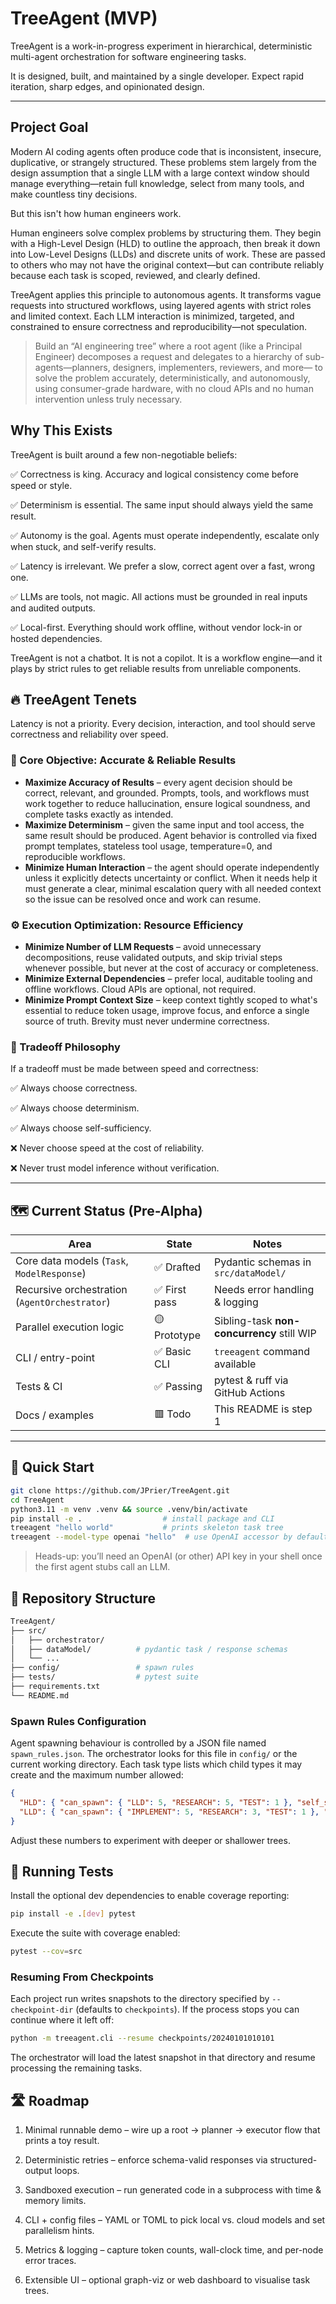 # TreeAgent (MVP)

TreeAgent is a work-in-progress experiment in hierarchical, deterministic multi-agent orchestration for software engineering tasks.

It is designed, built, and maintained by a single developer. Expect rapid iteration, sharp edges, and opinionated design.

---

## Project Goal

Modern AI coding agents often produce code that is inconsistent, insecure, duplicative, or strangely structured. These problems stem largely from the design assumption that a single LLM with a large context window should manage everything—retain full knowledge, select from many tools, and make countless tiny decisions.

But this isn't how human engineers work.

Human engineers solve complex problems by structuring them. They begin with a High-Level Design (HLD) to outline the approach, then break it down into Low-Level Designs (LLDs) and discrete units of work. These are passed to others who may not have the original context—but can contribute reliably because each task is scoped, reviewed, and clearly defined.

TreeAgent applies this principle to autonomous agents. It transforms vague requests into structured workflows, using layered agents with strict roles and limited context. Each LLM interaction is minimized, targeted, and constrained to ensure correctness and reproducibility—not speculation.

> Build an “AI engineering tree” where a root agent (like a Principal Engineer) decomposes a request and delegates to a hierarchy of sub-agents—planners, designers, implementers, reviewers, and more— to solve the problem accurately, deterministically, and autonomously, using consumer-grade hardware, with no cloud APIs and no human intervention unless truly necessary.

## Why This Exists

TreeAgent is built around a few non-negotiable beliefs:

✅ Correctness is king. Accuracy and logical consistency come before speed or style.

✅ Determinism is essential. The same input should always yield the same result.

✅ Autonomy is the goal. Agents must operate independently, escalate only when stuck, and self-verify results.

✅ Latency is irrelevant. We prefer a slow, correct agent over a fast, wrong one.

✅ LLMs are tools, not magic. All actions must be grounded in real inputs and audited outputs.

✅ Local-first. Everything should work offline, without vendor lock-in or hosted dependencies.

TreeAgent is not a chatbot. It is not a copilot. It is a workflow engine—and it plays by strict rules to get reliable results from unreliable components.

## 🔥 TreeAgent Tenets

Latency is not a priority. Every decision, interaction, and tool should serve correctness and reliability over speed.

### 🧠 Core Objective: Accurate & Reliable Results
- **Maximize Accuracy of Results** – every agent decision should be correct, relevant, and grounded. Prompts, tools, and workflows must work together to reduce hallucination, ensure logical soundness, and complete tasks exactly as intended.
- **Maximize Determinism** – given the same input and tool access, the same result should be produced. Agent behavior is controlled via fixed prompt templates, stateless tool usage, temperature=0, and reproducible workflows.
- **Minimize Human Interaction** – the agent should operate independently unless it explicitly detects uncertainty or conflict. When it needs help it must generate a clear, minimal escalation query with all needed context so the issue can be resolved once and work can resume.

### ⚙️ Execution Optimization: Resource Efficiency
- **Minimize Number of LLM Requests** – avoid unnecessary decompositions, reuse validated outputs, and skip trivial steps whenever possible, but never at the cost of accuracy or completeness.
- **Minimize External Dependencies** – prefer local, auditable tooling and offline workflows. Cloud APIs are optional, not required.
- **Minimize Prompt Context Size** – keep context tightly scoped to what's essential to reduce token usage, improve focus, and enforce a single source of truth. Brevity must never undermine correctness.

### 🧭 Tradeoff Philosophy
If a tradeoff must be made between speed and correctness:

✅ Always choose correctness.

✅ Always choose determinism.

✅ Always choose self-sufficiency.

❌ Never choose speed at the cost of reliability.

❌ Never trust model inference without verification.

---

## 🗺️ Current Status (Pre-Alpha)

| Area            | State | Notes |
|-----------------|-------|-------|
| Core data models (`Task`, `ModelResponse`) | ✅ Drafted | Pydantic schemas in `src/dataModel/` |
| Recursive orchestration (`AgentOrchestrator`)           | ✅ First pass | Needs error handling & logging |
| Parallel execution logic                                | 🟡 Prototype | Sibling-task **non-concurrency** still WIP |
| CLI / entry-point                                      | ✅ Basic CLI | `treeagent` command available |
| Tests & CI                                             | ✅ Passing | pytest & ruff via GitHub Actions |
| Docs / examples                                        | 🟥 Todo | This README is step 1 |

---

## 🚀 Quick Start

```bash
git clone https://github.com/JPrier/TreeAgent.git
cd TreeAgent
python3.11 -m venv .venv && source .venv/bin/activate
pip install -e .                  # install package and CLI
treeagent "hello world"           # prints skeleton task tree
treeagent --model-type openai "hello"  # use OpenAI accessor by default
```

> Heads-up: you’ll need an OpenAI (or other) API key in your shell once the first agent stubs call an LLM.


## 🧮 Repository Structure
```bash
TreeAgent/
├── src/
│   ├── orchestrator/
│   ├── dataModel/          # pydantic task / response schemas
│   └── ...
├── config/                 # spawn rules
├── tests/                  # pytest suite
├── requirements.txt
└── README.md
```

### Spawn Rules Configuration

Agent spawning behaviour is controlled by a JSON file named
`spawn_rules.json`. The orchestrator looks for this file in `config/` or the
current working directory. Each task type lists which child types it may
create and the maximum number allowed:

```json
{
  "HLD": { "can_spawn": { "LLD": 5, "RESEARCH": 5, "TEST": 1 }, "self_spawn": false },
  "LLD": { "can_spawn": { "IMPLEMENT": 5, "RESEARCH": 3, "TEST": 1 }, "self_spawn": false }
}
```

Adjust these numbers to experiment with deeper or shallower trees.

## 🧪 Running Tests

Install the optional dev dependencies to enable coverage reporting:

```bash
pip install -e .[dev] pytest
```

Execute the suite with coverage enabled:

```bash
pytest --cov=src
```

### Resuming From Checkpoints

Each project run writes snapshots to the directory specified by
`--checkpoint-dir` (defaults to `checkpoints`). If the process stops you can
continue where it left off:

```bash
python -m treeagent.cli --resume checkpoints/20240101010101
```

The orchestrator will load the latest snapshot in that directory and resume
processing the remaining tasks.

## 🛣️ Roadmap
1. Minimal runnable demo – wire up a root → planner → executor flow that prints a toy result.

2. Deterministic retries – enforce schema-valid responses via structured-output loops.

3. Sandboxed execution – run generated code in a subprocess with time & memory limits.

4. CLI + config files – YAML or TOML to pick local vs. cloud models and set parallelism hints.

5. Metrics & logging – capture token counts, wall-clock time, and per-node error traces.

6. Extensible UI – optional graph-viz or web dashboard to visualise task trees.
